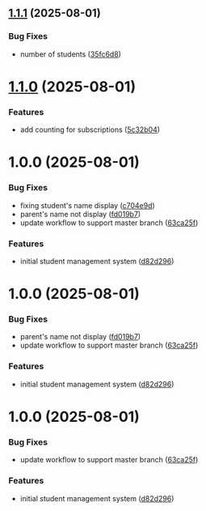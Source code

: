 ## [1.1.1](https://github.com/khanh1084/test-mini-web/compare/v1.1.0...v1.1.1) (2025-08-01)


### Bug Fixes

* number of students ([35fc6d8](https://github.com/khanh1084/test-mini-web/commit/35fc6d8e5b60db3e2904bc428af2694467b79a40))

# [1.1.0](https://github.com/khanh1084/test-mini-web/compare/v1.0.0...v1.1.0) (2025-08-01)


### Features

* add counting for subscriptions ([5c32b04](https://github.com/khanh1084/test-mini-web/commit/5c32b04ee97cbe9b3298a0bac95d3a9fec9a1e9f))

# 1.0.0 (2025-08-01)


### Bug Fixes

* fixing student's name display ([c704e9d](https://github.com/khanh1084/test-mini-web/commit/c704e9d54a6a87ec53c4a8827f9685eff7203732))
* parent's name not display ([fd019b7](https://github.com/khanh1084/test-mini-web/commit/fd019b71a73ec32c49be245c3681aded2a36668b))
* update workflow to support master branch ([63ca25f](https://github.com/khanh1084/test-mini-web/commit/63ca25fc7c8f60dfbfb94e96cb2dfd413b06da42))


### Features

* initial student management system ([d82d296](https://github.com/khanh1084/test-mini-web/commit/d82d296ac053bdb4c414a1fe7488d73ef9f1594b))

# 1.0.0 (2025-08-01)


### Bug Fixes

* parent's name not display ([fd019b7](https://github.com/khanh1084/test-mini-web/commit/fd019b71a73ec32c49be245c3681aded2a36668b))
* update workflow to support master branch ([63ca25f](https://github.com/khanh1084/test-mini-web/commit/63ca25fc7c8f60dfbfb94e96cb2dfd413b06da42))


### Features

* initial student management system ([d82d296](https://github.com/khanh1084/test-mini-web/commit/d82d296ac053bdb4c414a1fe7488d73ef9f1594b))

# 1.0.0 (2025-08-01)


### Bug Fixes

* update workflow to support master branch ([63ca25f](https://github.com/khanh1084/test-mini-web/commit/63ca25fc7c8f60dfbfb94e96cb2dfd413b06da42))


### Features

* initial student management system ([d82d296](https://github.com/khanh1084/test-mini-web/commit/d82d296ac053bdb4c414a1fe7488d73ef9f1594b))

